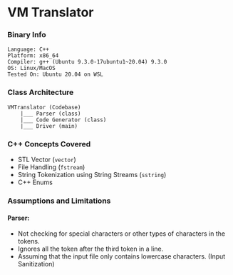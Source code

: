 # VM Translator

### Binary Info

```
Language: C++
Platform: x86_64
Compiler: g++ (Ubuntu 9.3.0-17ubuntu1~20.04) 9.3.0
OS: Linux/MacOS
Tested On: Ubuntu 20.04 on WSL
```


### Class Architecture

```text
VMTranslator (Codebase)
    |___ Parser (class)
    |___ Code Generator (class)
    |___ Driver (main)
```

### C++ Concepts Covered

- STL Vector (`vector`)
- File Handling (`fstream`)
- String Tokenization using String Streams (`sstring`)
- C++ Enums

### Assumptions and Limitations

#### Parser:

- Not checking for special characters or other types of characters in the tokens.
- Ignores all the token after the third token in a line.
- Assuming that the input file only contains lowercase characters. (Input Sanitization)